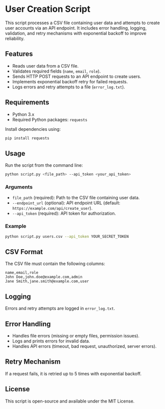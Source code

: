 # User Creation Script  

This script processes a CSV file containing user data and attempts to create user accounts via an API endpoint. It includes error handling, logging, validation, and retry mechanisms with exponential backoff to improve reliability.  

## Features  
- Reads user data from a CSV file.  
- Validates required fields (`name`, `email`, `role`).  
- Sends HTTP POST requests to an API endpoint to create users.  
- Implements exponential backoff retry for failed requests.  
- Logs errors and retry attempts to a file (`error_log.txt`).  

## Requirements  
- Python 3.x  
- Required Python packages: `requests`  

Install dependencies using:  
```sh
pip install requests
```  

## Usage  
Run the script from the command line:  
```sh
python script.py <file_path> --api_token <your_api_token>
```  

### Arguments  
- `file_path` (required): Path to the CSV file containing user data.  
- `--endpoint_url` (optional): API endpoint URL (default: `https://example.com/api/create_user`).  
- `--api_token` (required): API token for authorization.  

### Example  
```sh
python script.py users.csv --api_token YOUR_SECRET_TOKEN
```  

## CSV Format  
The CSV file must contain the following columns:  
```csv
name,email,role
John Doe,john.doe@example.com,admin
Jane Smith,jane.smith@example.com,user
```  

## Logging  
Errors and retry attempts are logged in `error_log.txt`.  

## Error Handling  
- Handles file errors (missing or empty files, permission issues).  
- Logs and prints errors for invalid data.  
- Handles API errors (timeout, bad request, unauthorized, server errors).  

## Retry Mechanism  
If a request fails, it is retried up to 5 times with exponential backoff.  

## License  
This script is open-source and available under the MIT License.  
